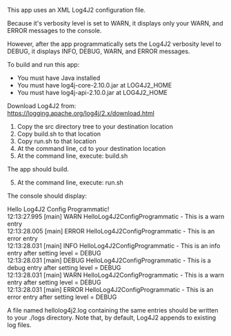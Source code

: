 This app uses an XML Log4J2 configuration file.

Because it's verbosity level is set to WARN, it displays only your WARN, and ERROR messages to the console.

However, after the app programmatically sets the Log4J2 verbosity level to DEBUG, it displays INFO, DEBUG, WARN, and ERROR messages.

To build and run this app:

- You must have Java installed
- You must have log4j-core-2.10.0.jar at LOG4J2_HOME
- You must have log4j-api-2.10.0.jar  at LOG4J2_HOME

Download Log4J2 from: https://logging.apache.org/log4j/2.x/download.html

1. Copy the src directory tree to your destination location
2. Copy build.sh to that location
3. Copy run.sh to that location
4. At the command line, cd to your destination location
5. At the command line, execute: build.sh

The app should build.

5. At the command line, execute: run.sh

The console should display:

Hello Log4J2 Config Programmatic!  
12:13:27.995 [main] WARN  HelloLog4J2ConfigProgrammatic - This is a warn entry  
12:13:28.005 [main] ERROR HelloLog4J2ConfigProgrammatic - This is an error entry  
12:13:28.031 [main] INFO  HelloLog4J2ConfigProgrammatic - This is an info entry after setting level = DEBUG  
12:13:28.031 [main] DEBUG HelloLog4J2ConfigProgrammatic - This is a debug entry after setting level = DEBUG  
12:13:28.031 [main] WARN  HelloLog4J2ConfigProgrammatic - This is a warn entry after setting level = DEBUG  
12:13:28.031 [main] ERROR HelloLog4J2ConfigProgrammatic - This is an error entry after setting level = DEBUG

A file named hellolog4j2.log containing the same entries should be written to your ./logs directory.
Note that, by default, Log4J2 appends to existing log files.
